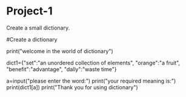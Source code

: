 # Project-1
Create a small dictionary.




#Create a dictionary


print("welcome in the world of dictionary")

dict1={"set":"an unordered collection of elements",
      "orange":"a fruit",
      "benefit":"advantage",
      "dally":"waste time"}

a=input("please enter the word:")
print("your required meaning is:")
print(dict1[a])
print("Thank you for using dictionary")
